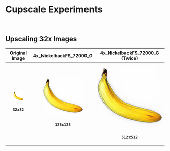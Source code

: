 # Cupscale Experiments

<br>

## Upscaling 32x Images

<div align="center">

<table>
    <tr align="center" valign="middle">
        <th>Original Image</th>
        <th>4x_NickelbackFS_72000_G</th>
        <th>4x_NickelbackFS_72000_G (Twice)</th>
    </tr>
    <tr align="center" valign="middle">
        <th><img src="https://github.com/willwulfken/Cupscale-Experiments/blob/main/Images/Upscaling_32x_Images/Banana/Banana-Original.png?raw=true" width="32" /><p><code>32x32</code></p></th>
        <th><img src="https://github.com/willwulfken/Cupscale-Experiments/blob/main/Images/Upscaling_32x_Images/Banana/Banana-4x_NickelbackFS_72000_G.png?raw=true" width="128" /><p><code>128x128</code></p></th>
        <th><img src="https://github.com/willwulfken/Cupscale-Experiments/blob/main/Images/Upscaling_32x_Images/Banana/Banana-4x_NickelbackFS_72000_G-4x_NickelbackFS_72000_G.png?raw=true" width="256" /><p><code>512x512</code></p></th>
    </tr>
</table>

</div>